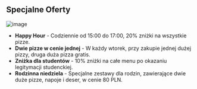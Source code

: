 ## Specjalne Oferty
![image](https://github.com/nnydub/pizzeria/assets/174262232/3f5ad0cb-1221-466d-afb8-829922f2fd30)


- **Happy Hour** - Codziennie od 15:00 do 17:00, 20% zniżki na wszystkie pizze.
- **Dwie pizze w cenie jednej** - W każdy wtorek, przy zakupie jednej dużej pizzy, druga duża pizza gratis.
- **Zniżka dla studentów** - 10% zniżki na całe menu po okazaniu legitymacji studenckiej.
- **Rodzinna niedziela** - Specjalne zestawy dla rodzin, zawierające dwie duże pizze, napoje i deser, w cenie 80 PLN.

